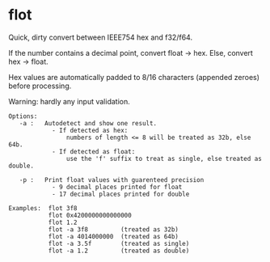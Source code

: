 # flot
Quick, dirty convert between IEEE754 hex and f32/f64.

If the number contains a decimal point, convert float -> hex. Else, convert hex -> float.

Hex values are automatically padded to 8/16 characters (appended zeroes) before processing.

Warning: hardly any input validation.

```
Options:
   -a :   Autodetect and show one result.
            - If detected as hex:
                numbers of length <= 8 will be treated as 32b, else 64b.
            - If detected as float:
                use the 'f' suffix to treat as single, else treated as double.

   -p :   Print float values with guarenteed precision
            - 9 decimal places printed for float
            - 17 decimal places printed for double

Examples:  flot 3f8
           flot 0x4200000000000000
           flot 1.2
           flot -a 3f8         (treated as 32b)
           flot -a 4014000000  (treated as 64b)
           flot -a 3.5f        (treated as single)
           flot -a 1.2         (treated as double)
```
